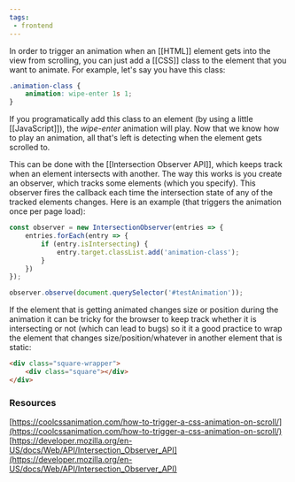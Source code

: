 ```yaml
---
tags:
 - frontend
---
```


In order to trigger an animation when an [[HTML]] element gets into the view from scrolling, you can just add a [[CSS]] class to the element that you want to animate. For example, let's say you have this class:

```css
.animation-class {
	animation: wipe-enter 1s 1;
}
```

If you programatically add this class to an element (by using a little [[JavaScript]]), the _wipe-enter_ animation will play. Now that we know how to play an animation, all that's left is detecting when the element gets scrolled to.

This can be done with the [[Intersection Observer API]], which keeps track when an element intersects with another. The way this works is you create an observer, which tracks some elements (which you specify). This observer fires the callback each time the intersection state of any of the tracked elements changes. Here is an example (that triggers the animation once per page load):

```javascript
const observer = new IntersectionObserver(entries => {
	entries.forEach(entry => {
		if (entry.isIntersecting) {
			entry.target.classList.add('animation-class');
		}
	})
});

observer.observe(document.querySelector('#testAnimation'));
```

If the element that is getting animated changes size or position during the animation it can be tricky for the browser to keep track whether it is intersecting or not (which can lead to bugs) so it it a good practice to wrap the element that changes size/position/whatever in another element that is static:

```html
<div class="square-wrapper">
	<div class="square"></div>
</div>
```

### Resources
[https://coolcssanimation.com/how-to-trigger-a-css-animation-on-scroll/](https://coolcssanimation.com/how-to-trigger-a-css-animation-on-scroll/)
[https://developer.mozilla.org/en-US/docs/Web/API/Intersection_Observer_API](https://developer.mozilla.org/en-US/docs/Web/API/Intersection_Observer_API)